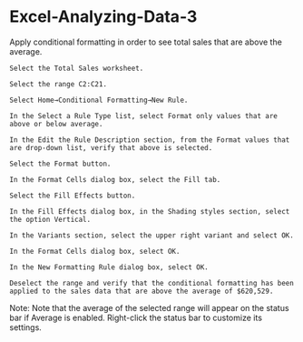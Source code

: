 # Excel-Analyzing-Data-3
Apply conditional formatting in order to see total sales that are above the average.

    Select the Total Sales worksheet.

    Select the range C2:C21.

    Select Home→Conditional Formatting→New Rule.

    In the Select a Rule Type list, select Format only values that are above or below average.

    In the Edit the Rule Description section, from the Format values that are drop-down list, verify that above is selected.

    Select the Format button.

    In the Format Cells dialog box, select the Fill tab.
  
    Select the Fill Effects button.

    In the Fill Effects dialog box, in the Shading styles section, select the option Vertical.

    In the Variants section, select the upper right variant and select OK.

    In the Format Cells dialog box, select OK.

    In the New Formatting Rule dialog box, select OK.

    Deselect the range and verify that the conditional formatting has been applied to the sales data that are above the average of $620,529.

Note: Note that the average of the selected range will appear on the status bar if Average is enabled. Right-click the status bar to customize its settings.
